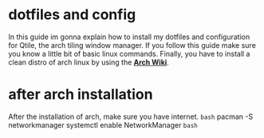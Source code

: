 # dotfiles and config

In this guide im gonna explain how to install my dotfiles and configuration for Qtile, the arch tiling window manager. If you follow this guide make sure you know a little bit of basic linux commands. Finally, you have to install a clean distro of arch linux by using the **[Arch Wiki](https://wiki.archlinux.org/index.php/Installation_guide)**.

# after arch installation

After the installation of arch, make sure you have internet. 
```bash```
pacman -S networkmanager
systemctl enable NetworkManager
```bash```
